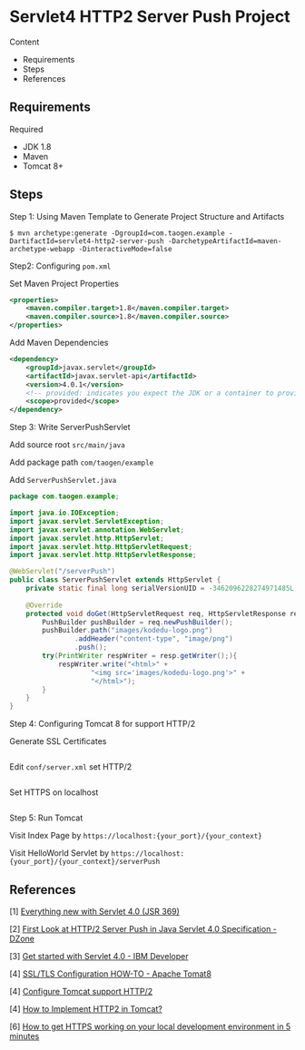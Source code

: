 # Servlet4 HTTP2 Server Push Project

Content

- Requirements
- Steps
- References

## Requirements

Required

- JDK 1.8
- Maven
- Tomcat 8+

## Steps

Step 1: Using Maven Template to Generate Project Structure and Artifacts

```shell
$ mvn archetype:generate -DgroupId=com.taogen.example -DartifactId=servlet4-http2-server-push -DarchetypeArtifactId=maven-archetype-webapp -DinteractiveMode=false
```

Step2: Configuring `pom.xml`

Set Maven Project Properties

```xml
<properties>
    <maven.compiler.target>1.8</maven.compiler.target>
    <maven.compiler.source>1.8</maven.compiler.source>
</properties>
```

Add Maven Dependencies

```xml
<dependency>
    <groupId>javax.servlet</groupId>
    <artifactId>javax.servlet-api</artifactId>
    <version>4.0.1</version>
    <!-- provided: indicates you expect the JDK or a container to provide the dependency at runtime. set the dependency on the Servlet API and related Java EE APIs to scope provided because the web container provides those classes. -->
    <scope>provided</scope>
</dependency>
```

Step 3: Write ServerPushServlet

Add source root `src/main/java`

Add package path `com/taogen/example`

Add `ServerPushServlet.java` 

```java
package com.taogen.example;

import java.io.IOException;
import javax.servlet.ServletException;
import javax.servlet.annotation.WebServlet;
import javax.servlet.http.HttpServlet;
import javax.servlet.http.HttpServletRequest;
import javax.servlet.http.HttpServletResponse;

@WebServlet("/serverPush")
public class ServerPushServlet extends HttpServlet {
    private static final long serialVersionUID = -3462096228274971485L;
    
	@Override
    protected void doGet(HttpServletRequest req, HttpServletResponse resp) {
        PushBuilder pushBuilder = req.newPushBuilder(); 
        pushBuilder.path("images/kodedu-logo.png")
                .addHeader("content-type", "image/png")
                .push(); 
        try(PrintWriter respWriter = resp.getWriter();){
            respWriter.write("<html>" +
                    "<img src='images/kodedu-logo.png'>" + 
                    "</html>");
        }
    }
}

```

Step 4: Configuring Tomcat 8 for support HTTP/2

Generate SSL Certificates

```shell

```



Edit `conf/server.xml` set HTTP/2

```xml

```

Set HTTPS on localhost

```

```



Step 5: Run Tomcat

Visit Index Page by `https://localhost:{your_port}/{your_context}` 

Visit HelloWorld Servlet by `https://localhost:{your_port}/{your_context}/serverPush`



## References

[1] [Everything new with Servlet 4.0 (JSR 369)](http://alibassam.com/everything-new-servlet-4-0/)

[2] [First Look at HTTP/2 Server Push in Java Servlet 4.0 Specification - DZone](https://dzone.com/articles/first-look-at-http2-server-push-in-java-servlet-40-1)

[3] [Get started with Servlet 4.0 - IBM Developer](https://developer.ibm.com/tutorials/j-javaee8-servlet4/)

[4] [SSL/TLS Configuration HOW-TO - Apache Tomat8](https://tomcat.apache.org/tomcat-8.0-doc/ssl-howto.html)

[4] [Configure Tomcat support HTTP/2](https://huongdanjava.com/configure-tomcat-support-http-2.html)

[4] [How to Implement HTTP2 in Tomcat?](https://geekflare.com/tomcat-http2/)

[6] [How to get HTTPS working on your local development environment in 5 minutes](https://www.freecodecamp.org/news/how-to-get-https-working-on-your-local-development-environment-in-5-minutes-7af615770eec/)